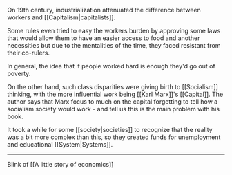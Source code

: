 On 19th century, industrialization attenuated the difference between workers and [[Capitalism|capitalists]].

Some rules even tried to easy the workers burden by approving some laws that would allow them to have an easier access to food and another necessities but due to the mentalities of the time, they faced resistant from their co-rulers.

In general, the idea that if people worked hard is enough they'd go out of poverty.

On the other hand, such class disparities were giving birth to [[Socialism]] thinking, with the more influential work being [[Karl Marx]]'s [[Capital]]. The author says that Marx focus to much on the capital forgetting to tell how a  socialism society would work - and tell us this is the main problem with his book.

It took a while for some [[society|societies]] to recognize that the reality was a bit more complex than this, so they created funds for unemployment and educational [[System|Systems]].

---

Blink of [[A little story of economics]]